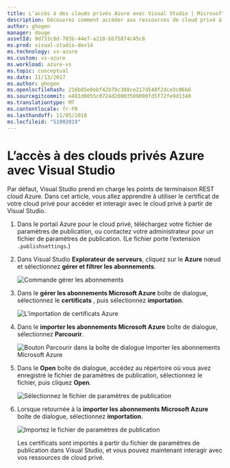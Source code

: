 ```yaml
---
title: L’accès à des clouds privés Azure avec Visual Studio | Microsoft Docs
description: Découvrez comment accéder aux ressources de cloud privé à l’aide de Visual Studio.
author: ghogen
manager: douge
assetId: 9d733c8d-703b-44e7-a210-bb75874c45c8
ms.prod: visual-studio-dev14
ms.technology: vs-azure
ms.custom: vs-azure
ms.workload: azure-vs
ms.topic: conceptual
ms.date: 11/13/2017
ms.author: ghogen
ms.openlocfilehash: 216b85e0ebf42b79c388ce217d548f2dce3c86b6
ms.sourcegitcommit: e481d0055c0724d20003509000fd5f72fe9d1340
ms.translationtype: MT
ms.contentlocale: fr-FR
ms.lasthandoff: 11/05/2018
ms.locfileid: "51002019"
---
```

# <a name="accessing-private-azure-clouds-with-visual-studio"></a>L’accès à des clouds privés Azure avec Visual Studio

Par défaut, Visual Studio prend en charge les points de terminaison REST cloud Azure. Dans cet article, vous allez apprendre à utiliser le certificat de votre cloud privé pour accéder et interagir avec le cloud privé à partir de Visual Studio.

1. Dans le portail Azure pour le cloud privé, téléchargez votre fichier de paramètres de publication, ou contactez votre administrateur pour un fichier de paramètres de publication. (Le fichier porte l’extension `.publishsettings`.)

1. Dans Visual Studio **Explorateur de serveurs**, cliquez sur le **Azure** nœud et sélectionnez **gérer et filtrer les abonnements**.

    ![Commande gérer les abonnements](./media/vs-azure-tools-access-private-azure-clouds-with-visual-studio/IC790778.png)

1. Dans le **gérer les abonnements Microsoft Azure** boîte de dialogue, sélectionnez le **certificats** , puis sélectionnez **importation**.

    ![L’importation de certificats Azure](./media/vs-azure-tools-access-private-azure-clouds-with-visual-studio/IC790779.png)

1. Dans le **importer les abonnements Microsoft Azure** boîte de dialogue, sélectionnez **Parcourir**.

    ![Bouton Parcourir dans la boîte de dialogue Importer les abonnements Microsoft Azure](./media/vs-azure-tools-access-private-azure-clouds-with-visual-studio/browse-button.png)

1. Dans le **Open** boîte de dialogue, accédez au répertoire où vous avez enregistré le fichier de paramètres de publication, sélectionnez le fichier, puis cliquez **Open**.

    ![Sélectionnez le fichier de paramètres de publication](./media/vs-azure-tools-access-private-azure-clouds-with-visual-studio/select-publish-settings-file.png)

1. Lorsque retournée à la **importer les abonnements Microsoft Azure** boîte de dialogue, sélectionnez **importation**.

    ![Importez le fichier de paramètres de publication](./media/vs-azure-tools-access-private-azure-clouds-with-visual-studio/IC790780.png)

    Les certificats sont importés à partir du fichier de paramètres de publication dans Visual Studio, et vous pouvez maintenant interagir avec vos ressources de cloud privé.

